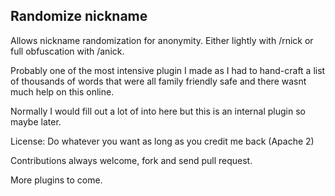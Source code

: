 ## Randomize nickname

Allows nickname randomization for anonymity. Either lightly with /rnick
or full obfuscation with /anick.

Probably one of the most intensive plugin I made as I had to hand-craft
a list of thousands of words that were all family friendly safe and there
wasnt much help on this online.

Normally I would fill out a lot of into here but this is an internal plugin
so maybe later.

License: Do whatever you want as long as you credit me back (Apache 2)

Contributions always welcome, fork and send pull request.

More plugins to come.
